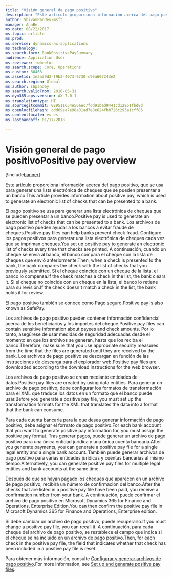 ```yaml
---
title: "Visión general de pago positivo"
description: "Este artículo proporciona información acerca del pago positivo, que se usa para generar una lista electrónica de cheques que se pueden presentar a un banco."
author: ShivamPandey-msft
manager: AnnBe
ms.date: 08/22/2017
ms.topic: article
ms.prod: 
ms.service: dynamics-ax-applications
ms.technology: 
ms.search.form: BankPositivePaySummary
audience: Application User
ms.reviewer: twheeloc
ms.search.scope: Core, Operations
ms.custom: 88463
ms.assetid: 1e3a39d3-f9b3-4073-9730-c96a607243e2
ms.search.region: Global
ms.author: shpandey
ms.search.validFrom: 2016-05-31
ms.dyn365.ops.version: AX 7.0.1
ms.translationtype: HT
ms.sourcegitcommit: 029511634e56aec7fdd91bad9441cd12951fbd8d
ms.openlocfilehash: cdd69ea7e98a81ad7e8e624fbb726c293a1cff85
ms.contentlocale: es-es
ms.lasthandoff: 01/17/2018

---
```


# <a name="positive-pay-overview"></a><span data-ttu-id="87983-103">Visión general de pago positivo</span><span class="sxs-lookup"><span data-stu-id="87983-103">Positive pay overview</span></span>

[!include[banner](../includes/banner.md)]


<span data-ttu-id="87983-104">Este artículo proporciona información acerca del pago positivo, que se usa para generar una lista electrónica de cheques que se pueden presentar a un banco.</span><span class="sxs-lookup"><span data-stu-id="87983-104">This article provides information about positive pay, which is used to generate an electronic list of checks that can be presented to a bank.</span></span> 

<span data-ttu-id="87983-105">El pago positivo se usa para generar una lista electrónica de cheques que se pueden presentar a un banco.</span><span class="sxs-lookup"><span data-stu-id="87983-105">Positive pay is used to generate an electronic list of checks that can be presented to a bank.</span></span> <span data-ttu-id="87983-106">Los archivos de pago positivo pueden ayudar a los bancos a evitar fraude de cheques.</span><span class="sxs-lookup"><span data-stu-id="87983-106">Positive pay files can help banks prevent check fraud.</span></span> <span data-ttu-id="87983-107">Configure los pagos positivos para generar una lista electrónica de cheques cada vez que se impriman cheques.</span><span class="sxs-lookup"><span data-stu-id="87983-107">You set up positive pay to generate an electronic list of checks every time that checks are printed.</span></span> <span data-ttu-id="87983-108">A continuación, cuando un cheque se envía al banco, el banco compara el cheque con la lista de cheques que envió anteriormente.</span><span class="sxs-lookup"><span data-stu-id="87983-108">Then, when a check is presented to the bank, the bank compares the check with the list of checks that you previously submitted.</span></span> <span data-ttu-id="87983-109">Si el cheque coincide con un cheque de la lista, el banco lo compensa.</span><span class="sxs-lookup"><span data-stu-id="87983-109">If the check matches a check in the list, the bank clears it.</span></span> <span data-ttu-id="87983-110">Si el cheque no coincide con un cheque en la lista, el banco lo retiene para su revisión.</span><span class="sxs-lookup"><span data-stu-id="87983-110">If the check doesn't match a check in the list, the bank holds it for review.</span></span>

<span data-ttu-id="87983-111">El pago positivo también se conoce como Pago seguro.</span><span class="sxs-lookup"><span data-stu-id="87983-111">Positive pay is also known as SafePay.</span></span> 

<span data-ttu-id="87983-112">Los archivos de pago positivo pueden contener información confidencial acerca de los beneficiarios y los importes del cheque.</span><span class="sxs-lookup"><span data-stu-id="87983-112">Positive pay files can contain sensitive information about payees and check amounts.</span></span> <span data-ttu-id="87983-113">Por lo tanto, asegúrese de usar medidas de seguridad adecuadas desde el momento en que los archivos se generan, hasta que los reciba el banco.</span><span class="sxs-lookup"><span data-stu-id="87983-113">Therefore, make sure that you use appropriate security measures from the time that the files are generated until they are received by the bank.</span></span> <span data-ttu-id="87983-114">Los archivos de pago positivo se descargan en función de las instrucciones de descarga para el explorador web.</span><span class="sxs-lookup"><span data-stu-id="87983-114">Positive pay files are downloaded according to the download instructions for the web browser.</span></span> 

<span data-ttu-id="87983-115">Los archivos de pago positivo se crean mediante entidades de datos.</span><span class="sxs-lookup"><span data-stu-id="87983-115">Positive pay files are created by using data entities.</span></span> <span data-ttu-id="87983-116">Para generar un archivo de pago positivo, debe configurar los formatos de transformación para el XML que traduce los datos en un formato que el banco puede usar.</span><span class="sxs-lookup"><span data-stu-id="87983-116">Before you generate a positive pay file, you must set up the transformation formats for the XML that translates the data into a format that the bank can consume.</span></span> 

<span data-ttu-id="87983-117">Para cada cuenta bancaria para la que desea generar información de pago positivo, debe asignar el formato de pago positivo.</span><span class="sxs-lookup"><span data-stu-id="87983-117">For each bank account that you want to generate positive pay information for, you must assign the positive pay format.</span></span> <span data-ttu-id="87983-118">Tras generar pagos, puede generar un archivo de pago positivo para una única entidad jurídica y una única cuenta bancaria.</span><span class="sxs-lookup"><span data-stu-id="87983-118">After you generate payments, you can generate a positive pay file for a single legal entity and a single bank account.</span></span> <span data-ttu-id="87983-119">También puede generar archivos de pago positivo para varias entidades jurídicas y cuentas bancarias al mismo tiempo.</span><span class="sxs-lookup"><span data-stu-id="87983-119">Alternatively, you can generate positive pay files for multiple legal entities and bank accounts at the same time.</span></span> 

<span data-ttu-id="87983-120">Después de que se hayan pagado los cheques que aparecen en un archivo de pago positivo, recibirá un número de confirmación del banco.</span><span class="sxs-lookup"><span data-stu-id="87983-120">After the checks that are listed in a positive pay file have been paid, you receive a confirmation number from your bank.</span></span> <span data-ttu-id="87983-121">A continuación, puede confirmar el archivo de pago positivo en Microsoft Dynamics 365 for Finance and Operations, Enterprise Edition.</span><span class="sxs-lookup"><span data-stu-id="87983-121">You can then confirm the positive pay file in Microsoft Dynamics 365 for Finance and Operations, Enterprise edition.</span></span> 

<span data-ttu-id="87983-122">Si debe cambiar un archivo de pago positivo, puede recuperarlo.</span><span class="sxs-lookup"><span data-stu-id="87983-122">If you must change a positive pay file, you can recall it.</span></span> <span data-ttu-id="87983-123">A continuación, para cada cheque del archivo de pago positivo, se restablece el campo que indica si el cheque se ha incluido en un archivo de pago positivo.</span><span class="sxs-lookup"><span data-stu-id="87983-123">Then, for each check in the positive pay file, the field that indicates whether that check has been included in a positive pay file is reset.</span></span>

<span data-ttu-id="87983-124">Para obtener más información, consulte [Configurar y generar archivos de pago positivo](set-up-generate-positive-pay-files.md).</span><span class="sxs-lookup"><span data-stu-id="87983-124">For more information, see [Set up and generate positive pay files](set-up-generate-positive-pay-files.md).</span></span>




